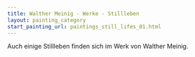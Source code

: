 ```yaml
---
title: Walther Meinig - Werke - Stillleben
layout: painting_category
start_painting_url: paintings_still_lifes_01.html
---
```


Auch einige Stillleben finden sich im Werk von Walther Meinig.